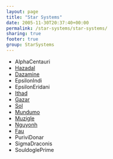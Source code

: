 ```yaml
---
layout: page
title: "Star Systems"
date: 2005-11-30T20:37:40+00:00
permalink: /star-systems/star-systems/
sharing: true
footer: true
group: StarSystems
---
```


* AlphaCentauri
* [Hazadal](/star-systems/hazadal)
* [Dazamine](/star-systems/dazamine)
* EpsilonIndi
* EpsilonEridani
* [Ithad](/star-systems/ithad)
* [Gazar](/star-systems/gazar)
* [Sol](/star-systems/solar-system-)
* [Mundumo](/star-systems/mundumo-system-)
* [Muzigle](/star-systems/muzigle-system-)
* [Nguyonh](/star-systems/nguyonh)
* [Fau](/star-systems/fau-system)
* PuriviDonar
* SigmaDraconis
* SouldoglePrime

